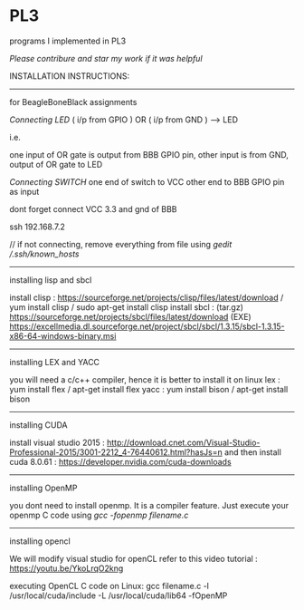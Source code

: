 # PL3
programs I implemented in PL3

*Please contribure and star my work if it was helpful*

INSTALLATION INSTRUCTIONS:

-------------------------------------------------------------

for BeagleBoneBlack assignments

*Connecting LED*
( i/p from GPIO ) OR ( i/p from GND ) --> LED

i.e.

one input of OR gate is output from BBB GPIO pin, 
other input is from GND, 
output of OR gate to LED 

*Connecting SWITCH*
one end of switch to VCC
other end to BBB GPIO pin as input

dont forget connect VCC 3.3 and gnd of BBB
  
ssh 192.168.7.2
  
// if not connecting, remove everything from file using _gedit /.ssh/known_hosts_ 
 
-------------------------------------------------------------

installing lisp and sbcl

install clisp : https://sourceforge.net/projects/clisp/files/latest/download / yum install clisp / sudo apt-get install clisp
install sbcl : (tar.gz) https://sourceforge.net/projects/sbcl/files/latest/download
               (EXE) https://excellmedia.dl.sourceforge.net/project/sbcl/sbcl/1.3.15/sbcl-1.3.15-x86-64-windows-binary.msi 
               
-------------------------------------------------------------

installing LEX and YACC

you will need a c/c++ compiler, hence it is better to install it on linux
lex : yum install flex / apt-get install flex
yacc : yum install bison / apt-get install bison

-------------------------------------------------------------

installing  CUDA

install visual studio 2015 : http://download.cnet.com/Visual-Studio-Professional-2015/3001-2212_4-76440612.html?hasJs=n
and then install cuda 8.0.61 : https://developer.nvidia.com/cuda-downloads

-------------------------------------------------------------

installing OpenMP

you dont need to install openmp. It is a compiler feature. Just execute your openmp C code using 
_gcc -fopenmp filename.c_

-------------------------------------------------------------

installing opencl

We will modify visual studio for openCL
refer to this video tutorial : https://youtu.be/YkoLrqO2kng

executing OpenCL C code on Linux: 
gcc filename.c -l /usr/local/cuda/include -L /usr/local/cuda/lib64 -fOpenMP

















